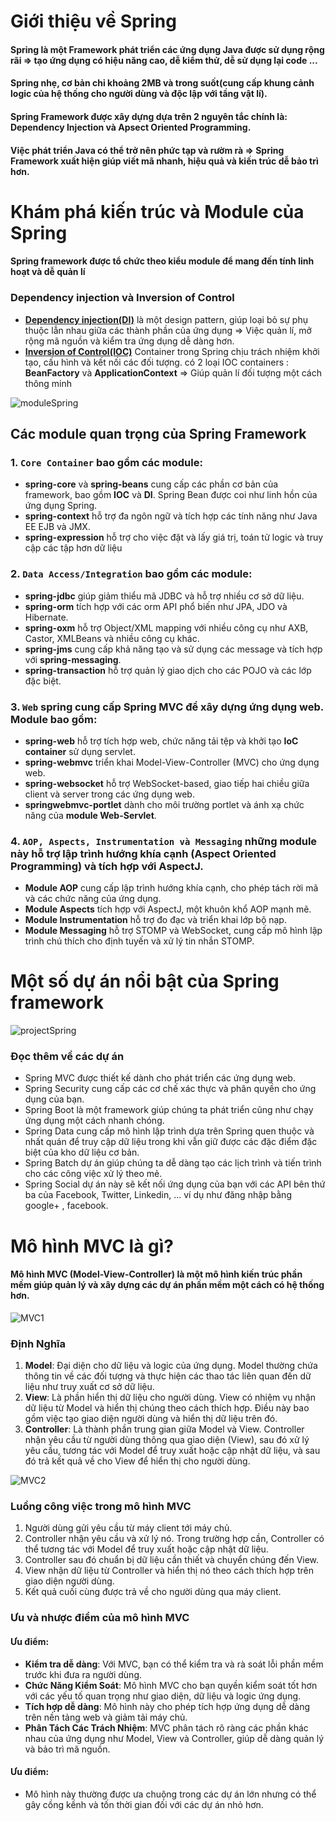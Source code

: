 # Giới thiệu về Spring
#### Spring là một Framework phát triển các ứng dụng Java được sử dụng rộng rãi => tạo ứng dụng có hiệu năng cao, dễ kiểm thử, dễ sử dụng lại code ...
#### Spring nhẹ, cơ bản chỉ khoảng 2MB và trong suốt(cung cấp khung cảnh logic của hệ thống cho người dùng và độc lập với tầng vật lí).
#### Spring Framework được xây dựng dựa trên 2 nguyên tắc chính là: **Dependency Injection** và **Apsect Oriented Programming**.
#### Việc phát triển Java có thể trở nên phức tạp và rườm rà => Spring Framework xuất hiện giúp viết mã nhanh, hiệu quả và kiến trúc dễ bảo trì hơn.

# Khám phá kiến trúc và Module của Spring
#### Spring framework được tổ chức theo kiểu module để mang đến tính linh hoạt và dễ quản lí

### Dependency injection và Inversion of Control
* **[Dependency injection(DI)](https://kungfutech.edu.vn/bai-viet/spring-boot/dependency-injection)** là một design pattern, giúp loại bỏ sự phụ thuộc lẫn nhau giữa các thành phần của ứng dụng => Việc quản lí, mở rộng mã nguồn và kiểm tra ứng dụng dễ dàng hơn.
* **[Inversion of Control(IOC)](https://kungfutech.edu.vn/bai-viet/spring-boot/nguyen-ly-ioc-trong-spring)** Container trong Spring chịu trách nhiệm khởi tạo, cấu hình và kết nối các đối tượng. có 2 loại IOC containers : **BeanFactory** và **ApplicationContext** => Giúp quản lí đối tượng một cách thông minh

![moduleSpring](https://docs.spring.io/spring-framework/docs/4.3.x/spring-framework-reference/html/images/spring-overview.png)

## Các module quan trọng của Spring Framework
### 1. `Core Container` bao gồm các module:
* **spring-core** và **spring-beans** cung cấp các phần cơ bản của framework, bao gồm **IOC** và **DI**. Spring Bean được coi như linh hồn của ứng dụng Spring.
* **spring-context** hỗ trợ đa ngôn ngữ và tích hợp các tính năng như Java EE EJB và JMX.
* **spring-expression** hỗ trợ cho việc đặt và lấy giá trị, toán tử logic và truy cập các tập hơn dữ liệu

### 2. `Data Access/Integration` bao gồm các module:
* **spring-jdbc** giúp giảm thiểu mã JDBC và hỗ trợ nhiều cơ sở dữ liệu.
* **spring-orm** tích hợp với các orm API phổ biến như JPA, JDO và Hibernate.
* **spring-oxm** hỗ trợ Object/XML mapping với nhiều công cụ như AXB, Castor, XMLBeans và nhiều công cụ khác.
* **spring-jms** cung cấp khả năng tạo và sử dụng các message và tích hợp với **spring-messaging**.
* **spring-transaction** hỗ trợ quản lý giao dịch cho các POJO và các lớp đặc biệt.

### 3. `Web` spring cung cấp Spring MVC để xây dựng ứng dụng web. Module bao gồm:
* **spring-web** hỗ trợ tích hợp web, chức năng tải tệp và khởi tạo **IoC container** sử dụng servlet.
* **spring-webmvc** triển khai Model-View-Controller (MVC) cho ứng dụng web.
* **spring-websocket** hỗ trợ WebSocket-based, giao tiếp hai chiều giữa client và server trong các ứng dụng web.
* **springwebmvc-portlet** dành cho môi trường portlet và ánh xạ chức năng của **module Web-Servlet**.

### 4. `AOP, Aspects, Instrumentation và Messaging` những module này hỗ trợ lập trình hướng khía cạnh (Aspect Oriented Programming) và tích hợp với AspectJ.
* **Module AOP** cung cấp lập trình hướng khía cạnh, cho phép tách rời mã và các chức năng của ứng dụng.
* **Module Aspects** tích hợp với AspectJ, một khuôn khổ AOP mạnh mẽ.
* **Module Instrumentation** hỗ trợ đo đạc và triển khai lớp bộ nạp.
* **Module Messaging** hỗ trợ STOMP và WebSocket, cung cấp mô hình lập trình chú thích cho định tuyến và xử lý tin nhắn STOMP.

# Một số dự án nổi bật của Spring framework

![projectSpring](https://th.bing.com/th/id/OIP.p81ENbNbw_JxKEKS5Zs1ogHaHP?pid=ImgDet&rs=1)

### Đọc thêm về các dự án
* Spring MVC được thiết kế dành cho phát triển các ứng dụng web.
* Spring Security cung cấp các cơ chế xác thực và phân quyền cho ứng dụng của bạn.
* Spring Boot là một framework giúp chúng ta phát triển cũng như chạy ứng dụng một cách nhanh chóng.
* Spring Data cung cấp mô hình lập trình dựa trên Spring quen thuộc và nhất quán để truy cập dữ liệu trong khi vẫn giữ được các đặc điểm đặc biệt của kho dữ liệu cơ bản.
* Spring Batch dự án giúp chúng ta dễ dàng tạo các lịch trình và tiến trình cho các công việc xử lý theo mẻ.
* Spring Social dự án này sẽ kết nối ứng dụng của bạn với các API bên thứ ba của Facebook, Twitter, Linkedin, ... ví dụ như đăng nhập bằng google+ , facebook.

# Mô hình MVC là gì?

#### Mô hình MVC (Model-View-Controller) là một mô hình kiến trúc phần mềm giúp quản lý và xây dựng các dự án phần mềm một cách có hệ thống hơn.
![MVC1](https://github-production-user-asset-6210df.s3.amazonaws.com/29374426/240156383-ccf4b629-2efb-48e7-ac73-30ef550bb7cb.png?X-Amz-Algorithm=AWS4-HMAC-SHA256&X-Amz-Credential=AKIAVCODYLSA53PQK4ZA%2F20240305%2Fus-east-1%2Fs3%2Faws4_request&X-Amz-Date=20240305T075341Z&X-Amz-Expires=300&X-Amz-Signature=83957b6ea7bec4eb5e6990f86120d3929c3bf167c378be762fa4619a64b793dc&X-Amz-SignedHeaders=host&actor_id=110462149&key_id=0&repo_id=466484258)

### Định Nghĩa
1. **Model**: Đại diện cho dữ liệu và logic của ứng dụng. Model thường chứa thông tin về các đối tượng và thực hiện các thao tác liên quan đến dữ liệu như truy xuất cơ sở dữ liệu.
2. **View**: Là phần hiển thị dữ liệu cho người dùng. View có nhiệm vụ nhận dữ liệu từ Model và hiển thị chúng theo cách thích hợp. Điều này bao gồm việc tạo giao diện người dùng và hiển thị dữ liệu trên đó.
3. **Controller**: Là thành phần trung gian giữa Model và View. Controller nhận yêu cầu từ người dùng thông qua giao diện (View), sau đó xử lý yêu cầu, tương tác với Model để truy xuất hoặc cập nhật dữ liệu, và sau đó trả kết quả về cho View để hiển thị cho người dùng.

![MVC2](https://github-production-user-asset-6210df.s3.amazonaws.com/29374426/240155544-4f3a0d22-eebe-49bd-bc32-9df03fe8ae6b.png?X-Amz-Algorithm=AWS4-HMAC-SHA256&X-Amz-Credential=AKIAVCODYLSA53PQK4ZA%2F20240305%2Fus-east-1%2Fs3%2Faws4_request&X-Amz-Date=20240305T080224Z&X-Amz-Expires=300&X-Amz-Signature=8cb422cfa3635a11859800372d532df8bf7b4c96379b3d9000525313d919b708&X-Amz-SignedHeaders=host&actor_id=110462149&key_id=0&repo_id=466484258)

### Luồng công việc trong mô hình MVC
1. Người dùng gửi yêu cầu từ máy client tới máy chủ.
2. Controller nhận yêu cầu và xử lý nó. Trong trường hợp cần, Controller có thể tương tác với Model để truy xuất hoặc cập nhật dữ liệu.
3. Controller sau đó chuẩn bị dữ liệu cần thiết và chuyển chúng đến View.
4. View nhận dữ liệu từ Controller và hiển thị nó theo cách thích hợp trên giao diện người dùng.
5. Kết quả cuối cùng được trả về cho người dùng qua máy client.

### Ưu và nhược điểm của mô hình MVC
#### Ưu điểm:
* **Kiểm tra dễ dàng**: Với MVC, bạn có thể kiểm tra và rà soát lỗi phần mềm trước khi đưa ra người dùng.
* **Chức Năng Kiểm Soát**: Mô hình MVC cho bạn quyền kiểm soát tốt hơn với các yếu tố quan trọng như giao diện, dữ liệu và logic ứng dụng.
* **Tích hợp dễ dàng**: Mô hình này cho phép tích hợp ứng dụng dễ dàng trên nền tảng web và giảm tải máy chủ.
* **Phân Tách Các Trách Nhiệm**: MVC phân tách rõ ràng các phần khác nhau của ứng dụng như Model, View và Controller, giúp dễ dàng quản lý và bảo trì mã nguồn.

#### Ưu điểm:
* Mô hình này thường được ưa chuộng trong các dự án lớn nhưng có thể gây cồng kềnh và tốn thời gian đối với các dự án nhỏ hơn.